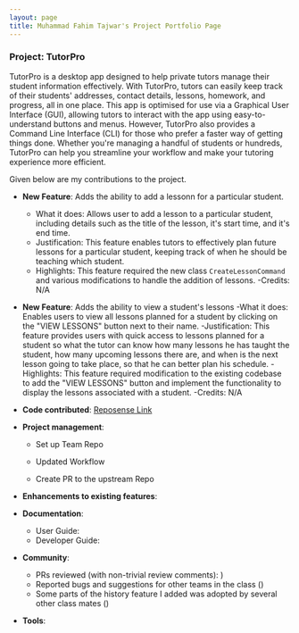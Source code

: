```yaml
---
layout: page
title: Muhammad Fahim Tajwar's Project Portfolio Page
---
```


### Project: TutorPro

TutorPro is a desktop app designed to help private tutors manage their student information effectively. With TutorPro, tutors can easily keep track of their students' addresses, contact details, lessons, homework, and progress, all in one place. This app is optimised for use via a Graphical User Interface (GUI), allowing tutors to interact with the app using easy-to-understand buttons and menus. However, TutorPro also provides a Command Line Interface (CLI) for those who prefer a faster way of getting things done. Whether you're managing a handful of students or hundreds, TutorPro can help you streamline your workflow and make your tutoring experience more efficient.

Given below are my contributions to the project.

* **New Feature**: Adds the ability to add a lessonn for a particular student.
    - What it does: Allows user to add a lesson to a particular student, including details such as the title of the lesson, it's start time, and it's end time.
    - Justification: This feature enables tutors to effectively plan future lessons for a particular student, keeping track of when he should be teaching which student.
    - Highlights: This feature required the new class `CreateLessonCommand` and various modifications to handle the addition of lessons.
    -Credits: N/A

* **New Feature**: Adds the ability to view a student's lessons
    -What it does: Enables users to view all lessons planned for a student by clicking on the "VIEW LESSONS" button next to their name.
    -Justification: This feature provides users with quick access to lessons planned for a student so what the tutor can know how many lessons he has taught the student, how many upcoming lessons there are, and when is the next lesson going to take place, so that he can better plan his schedule.
    -Highlights: This feature required modification to the existing codebase to add the "VIEW LESSONS" button and implement the functionality to display the lessons associated with a student.
    -Credits: N/A
    
* **Code contributed**: [Reposense Link](https://nus-cs2103-ay2223s2.github.io/tp-dashboard/?search=fahim-tazz&breakdown=true)

* **Project management**:

    * Set up Team Repo
    * Updated Workflow

    * Create PR to the upstream Repo

* **Enhancements to existing features**:

* **Documentation**:
  * User Guide:
  * Developer Guide:
  
* **Community**:
  * PRs reviewed (with non-trivial review comments): )
  * Reported bugs and suggestions for other teams in the class ()
  * Some parts of the history feature I added was adopted by several other class mates ()
  
* **Tools**:
